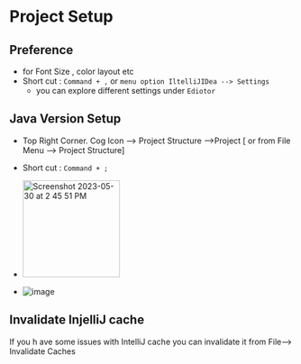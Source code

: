# Project Setup 

## Preference 
- for Font Size , color layout etc 
- Short cut : `Command + ,` or `menu option IltelliJIDea --> Settings`
  - you can explore different settings under `Ediotor`  

## Java Version Setup 
- Top Right Corner. Cog Icon --> Project Structure -->Project [ or from File Menu --> Project Structure]
- Short cut : `Command + ;`

- <img width="172" alt="Screenshot 2023-05-30 at 2 45 51 PM" src="https://github.com/atanumallik1/IntelliJ/assets/8110582/45785521-a3b0-424d-b619-9aa7f85b55fc">
- ![image](https://github.com/atanumallik1/IntelliJ/assets/8110582/b5c5445d-4c43-4695-93f5-2c10563b9fb8)

## Invalidate InjelliJ cache
If you h ave some issues with IntelliJ cache you can invalidate it from File--> Invalidate Caches 
